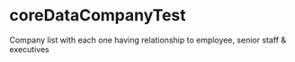 # coreDataCompanyTest
Company list with each one having relationship to employee, senior staff &amp; executives
